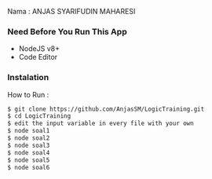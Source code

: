 Nama : ANJAS SYARIFUDIN MAHARESI

### Need Before You Run This App

- NodeJS v8+
- Code Editor

### Instalation

How to Run :

```sh
$ git clone https://github.com/AnjasSM/LogicTraining.git
$ cd LogicTraining
$ edit the input variable in every file with your own
$ node soal1
$ node soal2
$ node soal3
$ node soal4
$ node soal5
$ node soal6
```